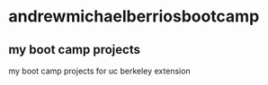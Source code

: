 # andrewmichaelberriosbootcamp
## my boot camp projects

my boot camp projects for uc berkeley extension
